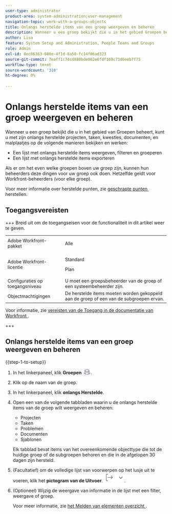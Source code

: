 ```yaml
---
user-type: administrator
product-area: system-administration;user-management
navigation-topic: work-with-a-groups-objects
title: Onlangs herstelde items van een groep weergeven en beheren
description: Wanneer u een groep bekijkt die u in het gebied Groepen beheert, kunt u zijn onlangs herstelde het werkpunten, documenten, en malplaatjes bekijken, filtreren, groeperen en herstellen.
author: Lisa
feature: System Setup and Administration, People Teams and Groups
role: Admin
exl-id: 8ec06363-080e-4f1d-8a50-fc14f06ad323
source-git-commit: 7eaff1c74cd880bde062e6fdf169c73d6eeb7f75
workflow-type: tm+mt
source-wordcount: '310'
ht-degree: 0%

---
```


# Onlangs herstelde items van een groep weergeven en beheren

Wanneer u een groep bekijkt die u in het gebied van Groepen beheert, kunt u met zijn onlangs herstelde projecten, taken, kwesties, documenten, en malplaatjes op de volgende manieren bekijken en werken:

* Een lijst met onlangs herstelde items weergeven, filteren en groeperen
* Een lijst met onlangs herstelde items exporteren

Als er om het even welke groepen boven uw groep zijn, kunnen hun beheerders deze dingen voor uw groep ook doen. Hetzelfde geldt voor Workfront-beheerders (voor elke groep).

Voor meer informatie over herstelde punten, zie [&#x200B; geschrapte punten &#x200B;](../../../administration-and-setup/manage-workfront/manage-deleted-items/restore-deleted-items.md) herstellen.

## Toegangsvereisten

+++ Breid uit om de toegangseisen voor de functionaliteit in dit artikel weer te geven.

<table style="table-layout:auto"> 
 <col> 
 <col> 
 <tbody> 
  <tr> 
   <td>Adobe Workfront-pakket</td> 
   <td><p>Alle</p></td> 
  </tr> 
  <tr> 
   <td>Adobe Workfront-licentie</td> 
   <td><p>Standard</p>
       <p>Plan</p></td>
  </tr>
  <tr> 
   <td>Configuraties op toegangsniveau</td> 
   <td>U moet een groepsbeheerder van de groep of een systeembeheerder zijn.</td>
  </tr>
  <tr> 
   <td>Objectmachtigingen</td>
   <td>De herstelde items moeten worden gekoppeld aan de groep of een van de subgroepen ervan.</td> 
  </tr> 
 </tbody> 
</table>

Voor informatie, zie [&#x200B; vereisten van de Toegang in de documentatie van Workfront &#x200B;](/help/quicksilver/administration-and-setup/add-users/access-levels-and-object-permissions/access-level-requirements-in-documentation.md).

+++

## Onlangs herstelde items van een groep weergeven en beheren

{{step-1-to-setup}}

1. In het linkerpaneel, klik **Groepen** ![&#x200B; Groepen &#x200B;](assets/groups-icon.png).

1. Klik op de naam van de groep.
1. In het linkerpaneel, klik **onlangs Herstelde**.
1. Open een van de volgende tabbladen waarin u de onlangs herstelde items van de groep wilt weergeven en beheren:

   * Projecten
   * Taken
   * Problemen
   * Documenten
   * Sjablonen

   Elk tabblad bevat items van het overeenkomende objecttype die tot de huidige groep of de subgroepen behoren en die in de afgelopen 30 dagen zijn hersteld.

1. (Facultatief) om de volledige lijst van voorwerpen op het lusje uit te voeren, klik het **pictogram van de Uitvoer**. ![&#x200B; het pictogram van de Uitvoer &#x200B;](assets/export-icon.png).
1. (Optioneel) Wijzig de weergave van informatie in de lijst met een filter, weergave of groep.

   Voor meer informatie, zie [&#x200B; het Melden van elementen overzicht &#x200B;](/help/quicksilver/reports-and-dashboards/reports/reporting-elements/reporting-elements-overview.md).

